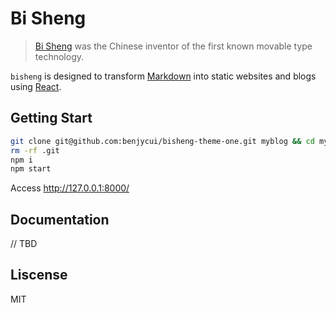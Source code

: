 # Bi Sheng

> [Bi Sheng](https://en.wikipedia.org/wiki/Bi_Sheng) was the Chinese inventor of the first known movable type technology.

`bisheng` is designed to transform [Markdown](https://en.wikipedia.org/wiki/Markdown) into static websites and blogs using [React](https://facebook.github.io/react/).

## Getting Start

```bash
git clone git@github.com:benjycui/bisheng-theme-one.git myblog && cd myblog
rm -rf .git
npm i
npm start
```

Access http://127.0.0.1:8000/

## Documentation

// TBD

## Liscense

MIT
